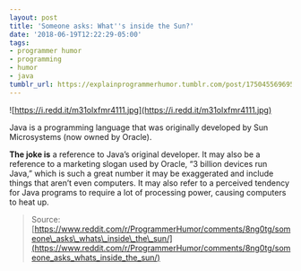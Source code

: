 ```yaml
---
layout: post
title: 'Someone asks: What''s inside the Sun?'
date: '2018-06-19T12:22:29-05:00'
tags:
- programmer humor
- programming
- humor
- java
tumblr_url: https://explainprogrammerhumor.tumblr.com/post/175045569695/someone-asks-whats-inside-the-sun
---
```

![https://i.redd.it/m31olxfmr4111.jpg](https://i.redd.it/m31olxfmr4111.jpg)

Java is a programming language that was originally developed by Sun Microsystems (now owned by Oracle).

**The joke is** a reference to Java’s original developer. It may also be a reference to a marketing slogan used by Oracle, “3 billion devices run Java,” which is such a great number it may be exaggerated and include things that aren’t even computers. It may also refer to a perceived tendency for Java programs to require a lot of processing power, causing computers to heat up.

> Source: [https://www.reddit.com/r/ProgrammerHumor/comments/8ng0tg/someone\_asks\_whats\_inside\_the\_sun/](https://www.reddit.com/r/ProgrammerHumor/comments/8ng0tg/someone_asks_whats_inside_the_sun/)

